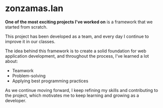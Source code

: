 
# zonzamas.lan

<p><b>One of the most exciting projects I've worked on</b> is a framework that we started from scratch.<p>
 
</p> This project has been developed as a team, and every day I continue to improve it in our classes.</p>

<p>The idea behind this framework is to create a solid foundation for web application development, and throughout the process, I've learned a lot about:</p>
<ul>
 <li>Teamwork</li>
 <li>Problem-solving</li>
 <li>Applying best programming practices</li>
</ul>
<p>As we continue moving forward, I keep refining my skills and contributing to the project, which motivates me to keep learning and growing as a developer.</p>
